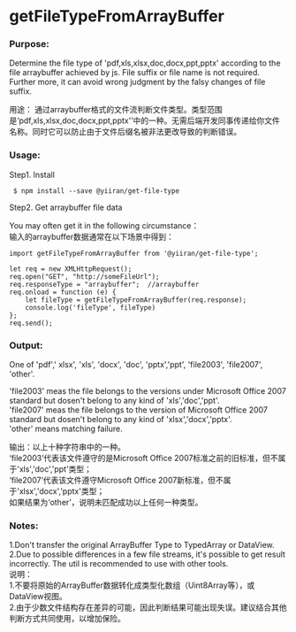 # getFileTypeFromArrayBuffer

### Purpose:
Determine the file type of 'pdf,xls,xlsx,doc,docx,ppt,pptx' according to the file arraybuffer achieved by js. File suffix or file name is not required. Further more, it can avoid wrong judgment by the falsy changes of file suffix. 

用途：
通过arraybuffer格式的文件流判断文件类型。类型范围是‘pdf,xls,xlsx,doc,docx,ppt,pptx'’中的一种。无需后端开发同事传递给你文件名称。同时它可以防止由于文件后缀名被非法更改导致的判断错误。

### Usage: 
Step1. Install
```
 $ npm install --save @yiiran/get-file-type  
```

Step2. Get arraybuffer file data  

You may often get it in the following  circumstance：  
输入的arraybuffer数据通常在以下场景中得到：
```
import getFileTypeFromArrayBuffer from '@yiiran/get-file-type';

let req = new XMLHttpRequest();
req.open("GET", "http://someFileUrl");
req.responseType = "arraybuffer";  //arraybuffer
req.onload = function (e) {
    let fileType = getFileTypeFromArrayBuffer(req.response);
    console.log('fileType', fileType)
};
req.send();
```

### Output:
One of  'pdf',' xlsx', 'xls', 'docx', 'doc', 'pptx','ppt', 'file2003', 'file2007', 'other'.

'file2003' meas the file belongs to the versions under Microsoft Office 2007 standard but dosen't belong to any kind of  'xls','doc','ppt'.  
'file2007' meas the file belongs to the version of Microsoft Office 2007 standard but dosen't belong to any kind of  'xlsx','docx','pptx'.  
 'other' means matching failure.  

输出：以上十种字符串中的一种。  
‘file2003’代表该文件遵守的是Microsoft Office 2007标准之前的旧标准，但不属于'xls','doc','ppt'类型；  
‘file2007’代表该文件遵守Microsoft Office 2007新标准，但不属于'xlsx','docx','pptx'类型；  
如果结果为‘other’，说明未匹配成功以上任何一种类型。  

### Notes:
1.Don't transfer the original ArrayBuffer Type to TypedArray or DataView.    
2.Due to possible differences in a few file streams, it's possible to get result incorrectly. The util is recommended to use with other tools.    
说明：  
1.不要将原始的ArrayBuffer数据转化成类型化数组（Uint8Array等），或DataView视图。    
2.由于少数文件结构存在差异的可能，因此判断结果可能出现失误。建议结合其他判断方式共同使用，以增加保险。
